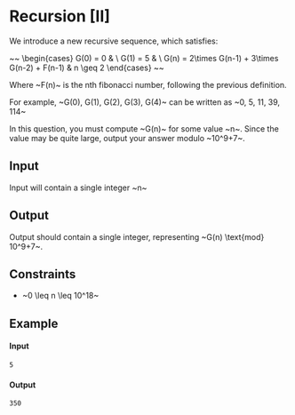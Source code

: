 # Recursion [II]

We introduce a new recursive sequence, which satisfies:

~~
\begin{cases}
    G(0) = 0 &  \\
    G(1) = 5 &  \\
    G(n) = 2\times G(n-1) + 3\times G(n-2) + F(n-1) & n \geq 2
\end{cases}
~~

Where ~F(n)~ is the nth fibonacci number, following the previous definition.

For example, ~G(0), G(1), G(2), G(3), G(4)~ can be written as ~0, 5, 11, 39, 114~

In this question, you must compute ~G(n)~ for some value ~n~. Since the value may be quite large, output your answer modulo ~10^9+7~.

## Input

Input will contain a single integer ~n~

## Output

Output should contain a single integer, representing ~G(n) \text{mod} 10^9+7~.

## Constraints

* ~0 \leq n \leq 10^18~

## Example

#### Input
```
5
```
#### Output
```
350
```
